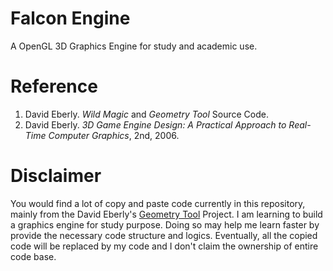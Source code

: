 Falcon Engine
===
A OpenGL 3D Graphics Engine for study and academic use.

Reference
===
1. David Eberly. *Wild Magic* and *Geometry Tool* Source Code.
2. David Eberly. *3D Game Engine Design: A Practical Approach to Real-Time Computer Graphics*, 2nd, 2006.

Disclaimer
===
You would find a lot of copy and paste code currently in this repository, mainly
from the David Eberly's [Geometry Tool](https://www.geometrictools.com/)
Project. I am learning to build a graphics engine for study purpose. Doing so
may help me learn faster by provide the necessary code structure and logics.
Eventually, all the copied code will be replaced by my code and I don't claim
the ownership of entire code base.

